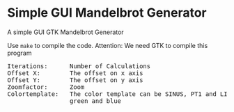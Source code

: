 # Simple GUI Mandelbrot Generator
A simple GUI GTK Mandelbrot Generator  
  
Use `make` to compile the code. Attention: We need GTK to compile this program  
<pre>
Iterations:      Number of Calculations
Offset X:        The offset on x axis
Offset Y:        The offset on y axis
Zoomfactor:      Zoom
Colortemplate:   The color template can be SINUS, PT1 and LINEAR with cyan, red,  
                 green and blue
</pre>

